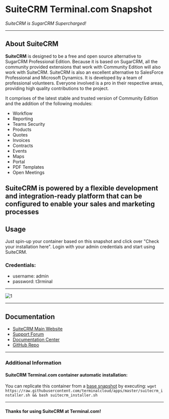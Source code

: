 # **SuiteCRM** Terminal.com Snapshot
*SuiteCRM is SugarCRM Supercharged!*

---

## About SuiteCRM
**SuiteCRM** is designed to be a free and open source alternative to SugarCRM Professional Edition. Because it is based on SugarCRM, all the community provided extensions that work with Community Edition will also work with SuiteCRM. SuiteCRM is also an excellent alternative to SalesForce Professional and Microsoft Dynamics.
It is developed by a team of professional volunteers. Everyone involved is a pro in their respective areas, providing high quality contributions to the project.


It comprises of the latest stable and trusted version of Community Edition and the addition of the following modules:

- Workflow
- Reporting
- Teams Security
- Products
- Quotes
- Invoices
- Contracts
- Events
- Maps
- Portal
- PDF Templates
- Open Meetings



SuiteCRM is powered by a flexible development and integration-ready platform that can be configured to enable your sales and marketing processes
---

## Usage

Just spin-up your container based on this snapshot and click over "Check your installation here".
Login with your admin credentials and start using SuiteCRM.


### Credentials:

- username: admin
- password: t3rminal


---

![1](http://www.netcentrum.pl/images/headers/slider-suitecrm.png)

---

## Documentation
- [SuiteCRM Main Website](https://suitecrm.com)
- [Support Forum](https://suitecrm.com/index.php?option=com_kunena&view=category&Itemid=1137&layout=list)
- [Documentation Center](https://suitecrm.com/index.php?option=com_wrapper&view=wrapper&Itemid=1383)
- [GitHub Repo](https://github.com/salesagility/SuiteCRM)

---


### Additional Information
#### SuiteCRM Terminal.com container automatic installation:
You can replicate this container from a [base snapshot](https://www.terminal.com/tiny/FzpHiTXG1K) by executing:
`wget https://raw.githubusercontent.com/terminalcloud/apps/master/suitecrm_installer.sh && bash suitecrm_installer.sh`


---

#### Thanks for using SuiteCRM at Terminal.com!
